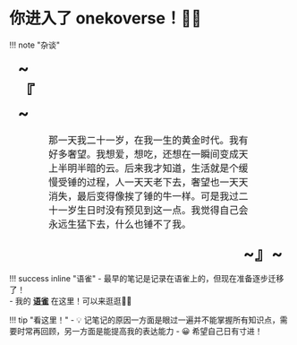 # 你进入了 onekoverse！🐱‍💻

!!! note "杂谈"
    <div style="font-size:30px;font-weight:bold;width:10px;padding: 0 15px;">
        ~『~
    </div>
    <p style="font-size:17px;padding: 0 70px;">
    那一天我二十一岁，在我一生的黄金时代。我有好多奢望。我想爱，想吃，还想在一瞬间变成天上半明半暗的云。后来我才知道，生活就是个缓慢受锤的过程，人一天天老下去，奢望也一天天消失，最后变得像挨了锤的牛一样。可是我过二十一岁生日时没有预见到这一点。我觉得自己会永远生猛下去，什么也锤不了我。
    </p>
    <div align="right" style="font-size:30px;font-weight:bold;padding: 0 15px;">
        ~』~
    </div>     

!!! success inline "语雀"
    - 最早的笔记是记录在语雀上的，但现在准备逐步迁移了！  
    - 我的 **[语雀](https://www.yuque.com/oneko/something)** 在这里！可以来逛逛👋🏻

!!! tip "看这里！"
    - 💡 记笔记的原因一方面是眼过一遍并不能掌握所有知识点，需要时常再回顾，另一方面是能提高我的表达能力
    - 😀 希望自己日有寸进！
    <br>